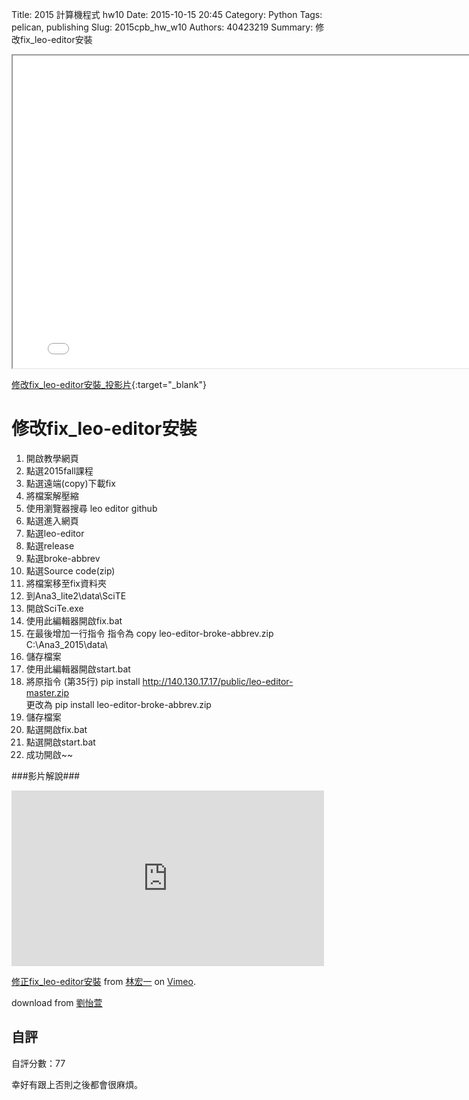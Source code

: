 Title: 2015 計算機程式 hw10
Date: 2015-10-15 20:45
Category: Python
Tags: pelican, publishing
Slug: 2015cpb_hw_w10
Authors: 40423219
Summary: 修改fix_leo-editor安裝


<iframe src="40423219_cp_w10_p.html" width="800" height="500"></iframe>

[修改fix_leo-editor安裝_投影片](40423219_cp_w10_p.html){:target="_blank"}

修改fix_leo-editor安裝
=================
                    
                            
                            
                            
1. 開啟教學網頁
2. 點選2015fall課程
3. 點選遠端(copy)下載fix
4. 將檔案解壓縮
5. 使用瀏覽器搜尋 leo editor github
6. 點選進入網頁
7. 點選leo-editor
8. 點選release
9. 點選broke-abbrev
10. 點選Source code(zip)
11. 將檔案移至fix資料夾
12. 到Ana3_lite2\data\SciTE
13. 開啟SciTe.exe 
14. 使用此編輯器開啟fix.bat
15. 在最後增加一行指令
      指令為  copy leo-editor-broke-abbrev.zip C:\Ana3_2015\data\                            
16. 儲存檔案
17. 使用此編輯器開啟start.bat
18. 將原指令 (第35行) pip install http://140.130.17.17/public/leo-editor-master.zip           
     更改為 pip install leo-editor-broke-abbrev.zip
19. 儲存檔案
20. 點選開啟fix.bat
21. 點選開啟start.bat
22. 成功開啟~~
                            
                            
                            
###影片解說###
                            
                            

<iframe src="https://player.vimeo.com/video/151778950" width="500" height="281" frameborder="0" webkitallowfullscreen mozallowfullscreen allowfullscreen></iframe> <p><a href="https://vimeo.com/151778950">修正fix_leo-editor安裝</a> from <a href="https://vimeo.com/user47671379">林宏一</a> on <a href="https://vimeo.com">Vimeo</a>.</p></a>download from <a href="https://vimeo.com/user45467634">劉怡萱</a>
                                
                                
自評
--------
自評分數：77
                        
幸好有跟上否則之後都會很麻煩。

 